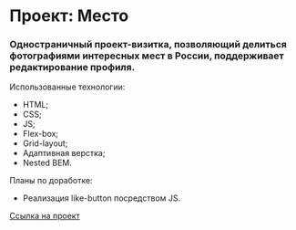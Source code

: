 # Проект: Место

### Одностраничный проект-визитка, позволяющий делиться фотографиями интересных мест в России, поддерживает редактирование профиля.



Иcпользованные технологии:
* HTML;
* CSS;
* JS;
* Flex-box;
* Grid-layout;
* Адаптивная верстка;
* Nested BEM.

Планы по доработке:
* Реализация like-button посредством JS.

[Ссылка на проект](https://daraush.github.io/mesto/index.html)
